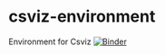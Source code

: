 # csviz-environment
Environment for Csviz
[![Binder](https://mybinder.org/badge_logo.svg)](https://mybinder.org/v2/gh/yashzarekar/csviz/main?urlpath=https%3A%2F%2Fgithub.com%2Fyashzarekar%2Fcsviz-environment)
